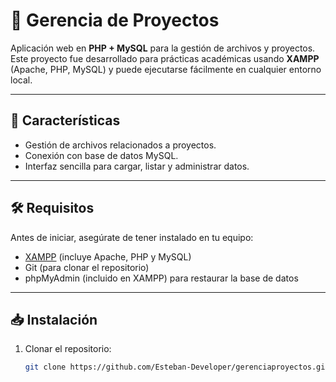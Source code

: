 # 📂 Gerencia de Proyectos

Aplicación web en **PHP + MySQL** para la gestión de archivos y proyectos.  
Este proyecto fue desarrollado para prácticas académicas usando **XAMPP** (Apache, PHP, MySQL) y puede ejecutarse fácilmente en cualquier entorno local.

---

## 🚀 Características
- Gestión de archivos relacionados a proyectos.
- Conexión con base de datos MySQL.
- Interfaz sencilla para cargar, listar y administrar datos.

---

## 🛠️ Requisitos
Antes de iniciar, asegúrate de tener instalado en tu equipo:
- [XAMPP](https://www.apachefriends.org/es/index.html) (incluye Apache, PHP y MySQL)
- Git (para clonar el repositorio)
- phpMyAdmin (incluido en XAMPP) para restaurar la base de datos

---

## 📥 Instalación

1. Clonar el repositorio:
   ```bash
   git clone https://github.com/Esteban-Developer/gerenciaproyectos.git
